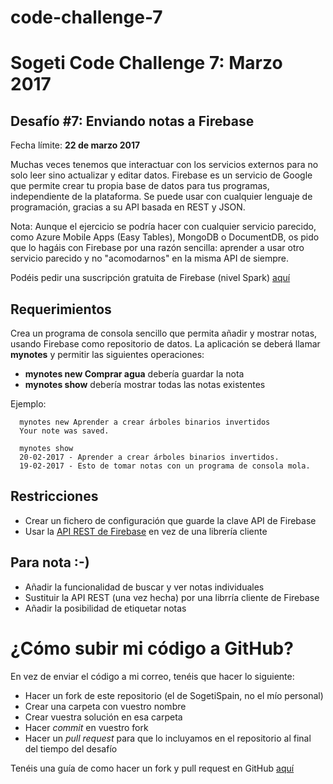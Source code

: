 # code-challenge-7
Sogeti Code Challenge 7: Marzo 2017
=====================================
Desafío #7: Enviando notas a Firebase
-----------------------------------
Fecha límite: **22 de marzo 2017**

Muchas veces tenemos que interactuar con los servicios externos para no solo leer sino actualizar y editar datos. Firebase es un servicio de Google que permite crear tu propia base de datos para tus programas, independiente de la plataforma. Se puede usar con cualquier lenguaje de programación, gracias a su API basada en REST y JSON.

Nota: Aunque el ejercicio se podría hacer con cualquier servicio parecido, como Azure Mobile Apps (Easy Tables), MongoDB o DocumentDB, os pido que lo hagáis con Firebase por una razón sencilla: aprender a usar otro servicio parecido y no "acomodarnos" en la misma API de siempre.

Podéis pedir una suscripción gratuita de Firebase (nivel Spark) [aquí](https://console.firebase.google.com/)

Requerimientos
--------------
Crea un programa de consola sencillo que permita añadir y mostrar notas, usando Firebase como repositorio de datos. La aplicación se deberá llamar **mynotes** y permitir las siguientes operaciones:

* **mynotes new Comprar agua** debería guardar la nota
* **mynotes show** debería mostrar todas las notas existentes

Ejemplo:
```
  mynotes new Aprender a crear árboles binarios invertidos
  Your note was saved.
  
  mynotes show
  20-02-2017 - Aprender a crear árboles binarios invertidos.
  19-02-2017 - Esto de tomar notas con un programa de consola mola.
```

Restricciones
-------------
*  Crear un fichero de configuración que guarde la clave API de Firebase
*  Usar la [API REST de Firebase](https://firebase.google.com/docs/database/rest/start) en vez de una librería cliente

Para nota :-)
-------------
*  Añadir la funcionalidad de buscar y ver notas individuales
*  Sustituir la API REST (una vez hecha) por una librría cliente de Firebase
*  Añadir la posibilidad de etiquetar notas

¿Cómo subir mi código a GitHub?
===============================
En vez de enviar el código a mi correo, tenéis que hacer lo siguiente:
* Hacer un fork de este repositorio (el de SogetiSpain, no el mío personal)
* Crear una carpeta con vuestro nombre
* Crear vuestra solución en esa carpeta
* Hacer _commit_ en vuestro fork
* Hacer un _pull request_ para que lo incluyamos en el repositorio al final del tiempo del desafío

Tenéis una guía de como hacer un fork y pull request en GitHub [aquí](https://help.github.com/articles/fork-a-repo/)





